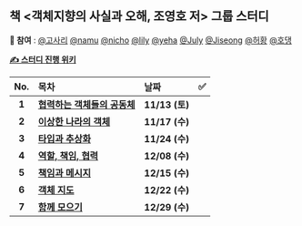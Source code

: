 ## 책 <객체지향의 사실과 오해, 조영호 저> 그룹 스터디
**👫 참여** : [@고사리](https://github.com/FIIIIN) [@namu](https://github.com/jsim27) [@nicho](https://github.com/Kim-EunsooSilver) [@lily](https://github.com/yeahg-dev) [@yeha](https://github.com/ye-ha) [@July](https://github.com/July911) [@Jiseong](https://github.com/yim2627) [@허황](https://github.com/hwangjeha) [@호댕](https://github.com/yanghojoon) 

[**✍️ 스터디 진행 위키**](https://github.com/de-vook/The-Essence-of-Object-Orientation.wiki.git)

|  No.  | 목차                             | 날짜           | ✅  |
| :---: | :------------------------------- | :------------- | :-: |
| **1** | **[협력하는 객체들의 공동체](01_협력하는_객체들의_공동체.md)** | **11/13 (토)** |     |
| **2** | **[이상한 나라의 객체](02_이상한_나라의_객체.md)** | **11/17 (수)** |     |
| **3** | **[타입과 추상화](03_타입과_추상화.md)** | **11/24 (수)** |     |
| **4** | **[역할, 책임, 협력](04_역할,_책임,_협력.md)** | **12/08 (수)** |     |
| **5** | **[책임과 메시지](05_책임과_메시지.md)** | **12/15 (수)** |     |
| **6** | **[객체 지도](06_객체_지도.md)** | **12/22 (수)** |     |
| **7** | **[함께 모으기](07_함께_모으기.md)** | **12/29 (수)** |     |
